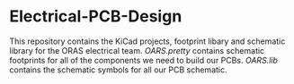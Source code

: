 # Electrical-PCB-Design

This repository contains the KiCad projects, footprint libary and schematic library for the ORAS electrical team. _OARS.pretty_ contains schematic footprints for all of the components we need to build our PCBs. _OARS.lib_ contains the schematic symbols for all our PCB schematic.